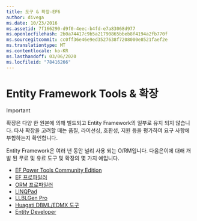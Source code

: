 ```yaml
---
title: 도구 & 확장-EF6
author: divega
ms.date: 10/23/2016
ms.assetid: 7f166290-d9f0-4eec-b4fd-e7a83068d977
ms.openlocfilehash: 2b0a74417c9b5a21790865bbeb8f4194a2fb770f
ms.sourcegitcommit: cc0ff36e46e9ed3527638f7208000e8521faef2e
ms.translationtype: MT
ms.contentlocale: ko-KR
ms.lasthandoff: 03/06/2020
ms.locfileid: "78416266"
---
```

# <a name="entity-framework-tools--extensions"></a>Entity Framework Tools & 확장
> [!IMPORTANT]  
> 확장은 다양 한 원본에 의해 빌드되고 Entity Framework의 일부로 유지 되지 않습니다. 타사 확장을 고려할 때는 품질, 라이선싱, 호환성, 지원 등을 평가하여 요구 사항에 부합하는지 확인합니다.

Entity Framework은 여러 년 동안 널리 사용 되는 O/RM입니다. 다음은이에 대해 개발 된 무료 및 유료 도구 및 확장의 몇 가지 예입니다.    

- [EF Power Tools Community Edition](https://marketplace.visualstudio.com/items?itemName=ErikEJ.EntityFramework6PowerToolsCommunityEdition)
- [EF 프로파일러](https://efprof.com)  
- [ORM 프로파일러](https://www.ormprofiler.com)  
- [LINQPad](https://www.linqpad.net)  
- [LLBLGen Pro](https://www.llblgen.com)  
- [Huagati DBML/EDMX 도구](https://www.huagati.com/dbmltools)  
- [Entity Developer](https://www.devart.com/entitydeveloper)  

